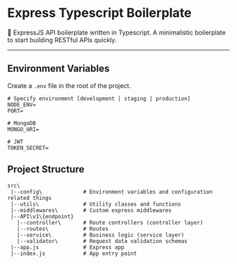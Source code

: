 # Express Typescript Boilerplate
:rocket: ExpressJS API boilerplate written in Typescript.
A minimalistic boilerplate to start building RESTful APIs quickly.

---

## Environment Variables
Create a `.env` file in the root of the project.
```dotenv
# Specify environment [development | staging | production]
NODE_ENV=
PORT=

# MongoDB
MONGO_URI=

# JWT
TOKEN_SECRET=
```
## Project Structure
```
src\
 |--config\             # Environment variables and configuration related things
 |--utils\              # Utility classes and functions
 |--middlewares\        # Custom express middlewares
 |--API\v1\{endpoint}
   |--controller\       # Route controllers (controller layer)
   |--routes\           # Routes
   |--service\          # Business logic (service layer)
   |--validator\        # Request data validation schemas
 |--app.js              # Express app
 |--index.js            # App entry point
```
